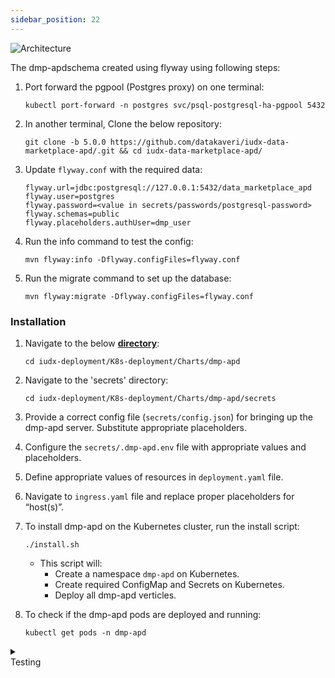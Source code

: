 ```yaml
---
sidebar_position: 22
---
```

<div class="img_background">
<div style={{textAlign: 'center'}}>

![Architecture](https://s3-ap-south-1-docs-resources.s3.ap-south-1.amazonaws.com/IUDX-resources/marketplace_apd.png)<br/>

</div></div>

The dmp-apdschema created using flyway using following steps:

1. Port forward the pgpool (Postgres proxy) on one terminal:
    ```
    kubectl port-forward -n postgres svc/psql-postgresql-ha-pgpool 5432
    ```

2. In another terminal, Clone the below repository:
    ```
    git clone -b 5.0.0 https://github.com/datakaveri/iudx-data-marketplace-apd/.git && cd iudx-data-marketplace-apd/
    ```

3. Update `flyway.conf` with the required data:
    ```
    flyway.url=jdbc:postgresql://127.0.0.1:5432/data_marketplace_apd
    flyway.user=postgres
    flyway.password=<value in secrets/passwords/postgresql-password>
    flyway.schemas=public
    flyway.placeholders.authUser=dmp_user
    ```
4. Run the info command to test the config:
    ```
    mvn flyway:info -Dflyway.configFiles=flyway.conf
    ```
5. Run the migrate command to set up the database:
    ```
    mvn flyway:migrate -Dflyway.configFiles=flyway.conf
    ```

### Installation

1. Navigate to the below **[directory](https://github.com/datakaveri/iudx-deployment/tree/5.0.0/K8s-deployment/Charts)**:
    ```
    cd iudx-deployment/K8s-deployment/Charts/dmp-apd
    ```
2. Navigate to the 'secrets' directory:
    ```
    cd iudx-deployment/K8s-deployment/Charts/dmp-apd/secrets
    ```
3. Provide a correct config file (`secrets/config.json`) for bringing up the dmp-apd server. Substitute appropriate placeholders.
4. Configure the `secrets/.dmp-apd.env` file with appropriate values and placeholders.
5. Define appropriate values of resources in `deployment.yaml` file.
6. Navigate to `ingress.yaml` file and replace proper placeholders for “host(s)”.
7. To install dmp-apd on the Kubernetes cluster, run the install script:
    ```
    ./install.sh
    ```
    - This script will:
        - Create a namespace `dmp-apd` on Kubernetes.
        - Create required ConfigMap and Secrets on Kubernetes.
        - Deploy all dmp-apd verticles.

8. To check if the dmp-apd pods are deployed and running:
    ```
    kubectl get pods -n dmp-apd
    ```

<details>
<summary><div class="style">Testing</div></summary>

- Catalogue-server API documentation can be accessed from:
    ```
    https://<cos-domain>/apis
    ```
- Check the logs of all pods in `dmp-apd` namespace; there should not be any error log. If any errors are present, address them as specified/indicated by the log:
    ```
    kubectl logs -f -n dmp-apd <dmp-apd-pod-name>
    ```

    
</details>
